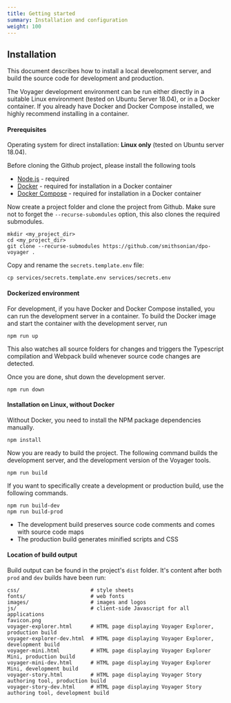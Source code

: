 ```yaml
---
title: Getting started
summary: Installation and configuration
weight: 100
---
```


## Installation

This document describes how to install a local development server, and build the source code for development and production.

The Voyager development environment can be run either directly in a suitable Linux environment (tested on Ubuntu Server 18.04),
or in a Docker container. If you already have Docker and Docker Compose installed, we highly recommend installing in a container.

#### Prerequisites

Operating system for direct installation: **Linux only** (tested on Ubuntu server 18.04).

Before cloning the Github project, please install the following tools

 * [Node.js](https://nodejs.org/en/) - required
 * [Docker](https://www.docker.com/) - required for installation in a Docker container
 * [Docker Compose](https://docs.docker.com/compose/install/) - required for installation in a Docker container

Now create a project folder and clone the project from Github. Make sure not to forget the `--recurse-subomdules` option,
this also clones the required submodules.

```
mkdir <my_project_dir>
cd <my_project_dir>
git clone --recurse-submodules https://github.com/smithsonian/dpo-voyager .
```

Copy and rename the `secrets.template.env` file:

```
cp services/secrets.template.env services/secrets.env
```

#### Dockerized environment

For development, if you have Docker and Docker Compose installed, you can run the development server in a container.
To build the Docker image and start the container with the development server, run
```
npm run up
```
This also watches all source folders for changes and triggers the Typescript compilation and Webpack build whenever
source code changes are detected.

Once you are done, shut down the development server.
```
npm run down
```


#### Installation on Linux, without Docker

Without Docker, you need to install the NPM package dependencies manually.

```
npm install
```

Now you are ready to build the project. The following command builds the development server, and the development
version of the Voyager tools.

```
npm run build
```

If you want to specifically create a development or production build, use the following commands.

```
npm run build-dev
npm run build-prod
```

- The development build preserves source code comments and comes with source code maps
- The production build generates minified scripts and CSS

#### Location of build output

Build output can be found in the project's `dist` folder. It's content after both `prod` and `dev` builds have been run:

```
css/                       # style sheets
fonts/                     # web fonts
images/                    # images and logos
js/                        # client-side Javascript for all applications
favicon.png
voyager-explorer.html      # HTML page displaying Voyager Explorer, production build
voyager-explorer-dev.html  # HTML page displaying Voyager Explorer, development build
voyager-mini.html          # HTML page displaying Voyager Explorer Mini, production build
voyager-mini-dev.html      # HTML page displaying Voyager Explorer Mini, development build
voyager-story.html         # HTML page displaying Voyager Story authoring tool, production build
voyager-story-dev.html     # HTML page displaying Voyager Story authoring tool, development build
```